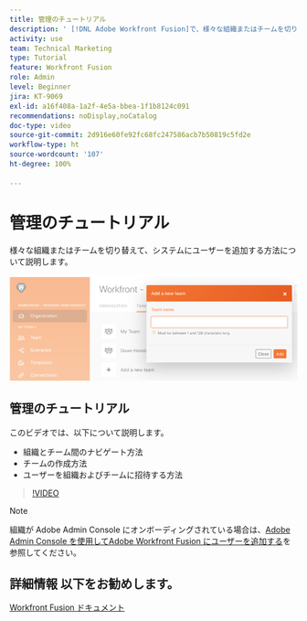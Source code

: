 ```yaml
---
title: 管理のチュートリアル
description: ' [!DNL Adobe Workfront Fusion]で、様々な組織またはチームを切り替えて、システムにユーザーを追加する方法について説明します。'
activity: use
team: Technical Marketing
type: Tutorial
feature: Workfront Fusion
role: Admin
level: Beginner
jira: KT-9069
exl-id: a16f408a-1a2f-4e5a-bbea-1f1b8124c091
recommendations: noDisplay,noCatalog
doc-type: video
source-git-commit: 2d916e60fe92fc68fc247586acb7b50819c5fd2e
workflow-type: ht
source-wordcount: '107'
ht-degree: 100%

---
```


# 管理のチュートリアル

様々な組織またはチームを切り替えて、システムにユーザーを追加する方法について説明します。

![エラー処理を含むシナリオの画像](assets/workfront-fusion-administration-1.png)

## 管理のチュートリアル

このビデオでは、以下について説明します。

* 組織とチーム間のナビゲート方法
* チームの作成方法
* ユーザーを組織およびチームに招待する方法

>[!VIDEO](https://video.tv.adobe.com/v/335310/?quality=12&learn=on)

>[!NOTE]
>
>組織が Adobe Admin Console にオンボーディングされている場合は、[Adobe Admin Console を使用してAdobe Workfront Fusion にユーザーを追加する](https://experienceleague.adobe.com/docs/workfront/using/adobe-workfront-fusion/fusion-in-experience-cloud/add-fusion-users-admin-console.html?lang=ja)を参照してください。


## 詳細情報 以下をお勧めします。

[Workfront Fusion ドキュメント](https://experienceleague.adobe.com/docs/workfront/using/adobe-workfront-fusion/workfront-fusion-2.html?lang=ja)
